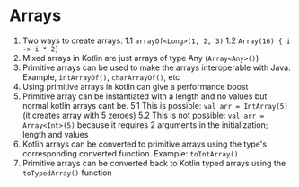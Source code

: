 # Arrays
1. Two ways to create arrays:
    1.1 `arrayOf<Long>(1, 2, 3)`
    1.2 `Array(16) { i -> i * 2}`
2. Mixed arrays in Kotlin are just arrays of type Any (`Array<Any>()`)
3. Primitive arrays can be used to make the arrays interoperable with Java. Example, `intArrayOf()`, `charArrayOf()`, etc
4. Using primitive arrays in kotlin can give a performance boost
5. Primitive array can be instantiated with a length and no values but normal kotlin arrays cant be.
    5.1 This is possible: `val arr = IntArray(5)` (it creates array with 5 zeroes)
    5.2 This is not possible: `val arr = Array<Int>(5)` because it requires 2 arguments in the initialization; length and values
6. Kotlin arrays can be converted to primitive arrays using the type's corresponding converted function. Example: `toIntArray()`
7. Primitive arrays can be converted back to Kotlin typed arrays using the `toTypedArray()` function
